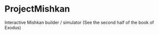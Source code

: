 # ProjectMishkan
Interactive Mishkan builder / simulator (See the second half of the book of Exodus)
